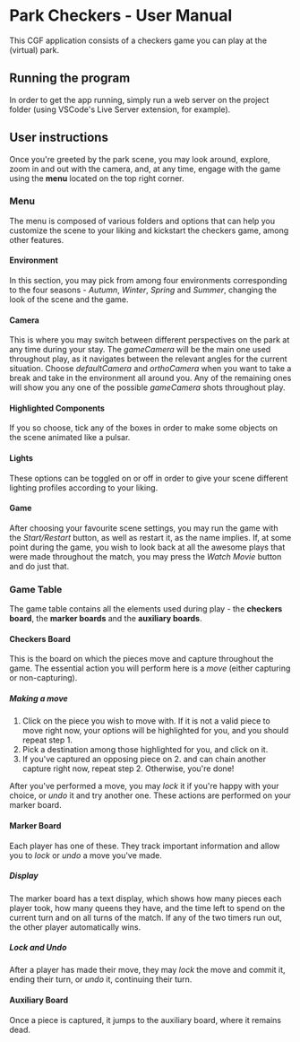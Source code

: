 # Park Checkers - User Manual

This CGF application consists of a checkers game you can play at the (virtual) park.

## Running the program

In order to get the app running, simply run a web server on the project folder (using VSCode's Live Server extension, for example).

## User instructions

Once you're greeted by the park scene, you may look around, explore, zoom in and out with the camera, and, at any time, engage with the game using the **menu** located on the top right corner.

### Menu

The menu is composed of various folders and options that can help you customize the scene to your liking and kickstart the checkers game, among other features.

#### Environment

In this section, you may pick from among four environments corresponding to the four seasons - *Autumn*, *Winter*, *Spring* and *Summer*, changing the look of the scene and the game.

#### Camera

This is where you may switch between different perspectives on the park at any time during your stay.
The *gameCamera* will be the main one used throughout play, as it navigates between the relevant angles for the current situation.
Choose *defaultCamera* and *orthoCamera* when you want to take a break and take in the environment all around you.
Any of the remaining ones will show you any one of the possible *gameCamera* shots throughout play.

#### Highlighted Components

If you so choose, tick any of the boxes in order to make some objects on the scene animated like a pulsar.

#### Lights

These options can be toggled on or off in order to give your scene different lighting profiles according to your liking.

#### Game

After choosing your favourite scene settings, you may run the game with the *Start/Restart* button, as well as restart it, as the name implies.
If, at some point during the game, you wish to look back at all the awesome plays that were made throughout the match, you may press the *Watch Movie* button and do just that.

### Game Table

The game table contains all the elements used during play - the **checkers board**, the **marker boards** and the **auxiliary boards**.

#### Checkers Board

This is the board on which the pieces move and capture throughout the game. The essential action you will perform here is a *move* (either capturing or non-capturing).

##### Making a move

1. Click on the piece you wish to move with. If it is not a valid piece to move right now, your options will be highlighted for you, and you should repeat step 1.
2. Pick a destination among those highlighted for you, and click on it.
3. If you've captured an opposing piece on 2. and can chain another capture right now, repeat step 2. Otherwise, you're done!

After you've performed a move, you may *lock* it if you're happy with your choice, or *undo* it and try another one. These actions are performed on your marker board.

#### Marker Board

Each player has one of these. They track important information and allow you to *lock* or *undo* a move you've made.

##### Display

The marker board has a text display, which shows how many pieces each player took, how many queens they have, and the time left to spend on the current turn and on all turns of the match. If any of the two timers run out, the other player automatically wins.

##### Lock and Undo

After a player has made their move, they may *lock* the move and commit it, ending their turn, or *undo* it, continuing their turn.

#### Auxiliary Board

Once a piece is captured, it jumps to the auxiliary board, where it remains dead.